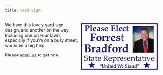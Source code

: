 ```yaml
---
title: Yard Signs
---
```

<img src="assets/images/YardSign1-thumbnail.jpg" alt="Forrest Yard Sign" align="right">
We have this lovely yard sign design, and another on the way.  Including one on your lawn, especially if you're on a busy street, would be a big help.

Please <a href="mailto:{{ site.email }}">email us</a> to get one.
